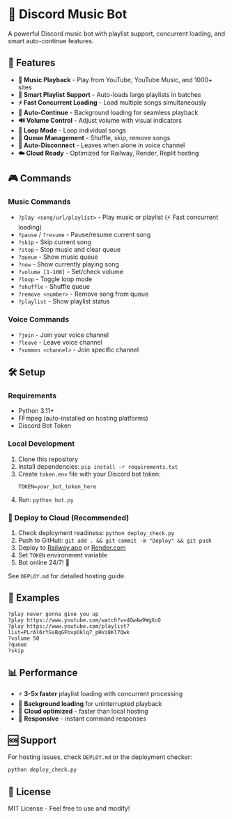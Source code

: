 # 🎵 Discord Music Bot

A powerful Discord music bot with playlist support, concurrent loading, and smart auto-continue features.

## 🚀 Features

- **🎵 Music Playback** - Play from YouTube, YouTube Music, and 1000+ sites
- **📀 Smart Playlist Support** - Auto-loads large playlists in batches
- **⚡ Fast Concurrent Loading** - Load multiple songs simultaneously
- **🔄 Auto-Continue** - Background loading for seamless playback
- **🔊 Volume Control** - Adjust volume with visual indicators
- **🔂 Loop Mode** - Loop individual songs
- **🔀 Queue Management** - Shuffle, skip, remove songs
- **🤖 Auto-Disconnect** - Leaves when alone in voice channel
- **☁️ Cloud Ready** - Optimized for Railway, Render, Replit hosting

## 🎮 Commands

### Music Commands
- `?play <song/url/playlist>` - Play music or playlist (⚡ Fast concurrent loading)
- `?pause` / `?resume` - Pause/resume current song
- `?skip` - Skip current song
- `?stop` - Stop music and clear queue
- `?queue` - Show music queue
- `?now` - Show currently playing song
- `?volume [1-100]` - Set/check volume
- `?loop` - Toggle loop mode
- `?shuffle` - Shuffle queue
- `?remove <number>` - Remove song from queue
- `?playlist` - Show playlist status

### Voice Commands
- `?join` - Join your voice channel
- `?leave` - Leave voice channel
- `?summon <channel>` - Join specific channel

## 🛠️ Setup

### Requirements
- Python 3.11+
- FFmpeg (auto-installed on hosting platforms)
- Discord Bot Token

### Local Development
1. Clone this repository
2. Install dependencies: `pip install -r requirements.txt`
3. Create `token.env` file with your Discord bot token:
   ```
   TOKEN=your_bot_token_here
   ```
4. Run: `python bot.py`

### 🚀 Deploy to Cloud (Recommended)
1. Check deployment readiness: `python deploy_check.py`
2. Push to GitHub: `git add . && git commit -m "Deploy" && git push`
3. Deploy to [Railway.app](https://railway.app) or [Render.com](https://render.com)
4. Set `TOKEN` environment variable
5. Bot online 24/7! 🎉

See `DEPLOY.md` for detailed hosting guide.

## 🎵 Examples

```
?play never gonna give you up
?play https://www.youtube.com/watch?v=dQw4w9WgXcQ
?play https://www.youtube.com/playlist?list=PLrAl6rYGsBqGFbvpOklq7_pHVz8Kl7Qwk
?volume 50
?queue
?skip
```

## 📊 Performance

- ⚡ **3-5x faster** playlist loading with concurrent processing
- 🔄 **Background loading** for uninterrupted playback
- 🚀 **Cloud optimized** - faster than local hosting
- 📱 **Responsive** - instant command responses

## 🆘 Support

For hosting issues, check `DEPLOY.md` or the deployment checker:
```bash
python deploy_check.py
```

## 📄 License

MIT License - Feel free to use and modify!

